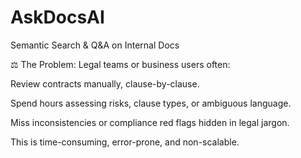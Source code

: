 # AskDocsAI
Semantic Search &amp; Q&amp;A on Internal Docs


⚖️ The Problem:
Legal teams or business users often:

Review contracts manually, clause-by-clause.

Spend hours assessing risks, clause types, or ambiguous language.

Miss inconsistencies or compliance red flags hidden in legal jargon.

This is time-consuming, error-prone, and non-scalable.
